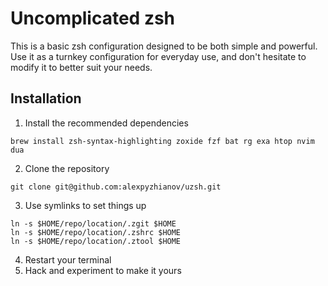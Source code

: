 # Uncomplicated zsh

This is a basic zsh configuration designed to be both simple and powerful. Use it as a turnkey configuration for everyday use, and don't hesitate to modify it to better suit your needs.

## Installation

1. Install the recommended dependencies

```
brew install zsh-syntax-highlighting zoxide fzf bat rg exa htop nvim dua
```

2. Clone the repository

```
git clone git@github.com:alexpyzhianov/uzsh.git
```

3. Use symlinks to set things up

```
ln -s $HOME/repo/location/.zgit $HOME
ln -s $HOME/repo/location/.zshrc $HOME
ln -s $HOME/repo/location/.ztool $HOME
```

4. Restart your terminal
5. Hack and experiment to make it yours
